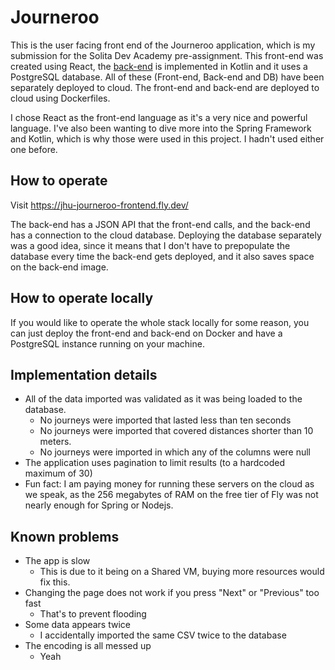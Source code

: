 # Journeroo
This is the user facing front end of the Journeroo application, which is my submission for the Solita Dev Academy pre-assignment. This front-end was created using React, the [back-end](https://github.com/JimiUrsin/jhu-journeroo-backend) is implemented in Kotlin and it uses a PostgreSQL database. All of these (Front-end, Back-end and DB) have been separately deployed to cloud. The front-end and back-end are deployed to cloud using Dockerfiles.

I chose React as the front-end language as it's a very nice and powerful language. I've also been wanting to dive more into the Spring Framework and Kotlin, which is why those were used in this project. I hadn't used either one before.

## How to operate
Visit https://jhu-journeroo-frontend.fly.dev/

The back-end has a JSON API that the front-end calls, and the back-end has a connection to the cloud database. Deploying the database separately was a good idea, since it means that I don't have to prepopulate the database every time the back-end gets deployed, and it also saves space on the back-end image.

## How to operate locally
If you would like to operate the whole stack locally for some reason, you can just deploy the front-end and back-end on Docker and have a PostgreSQL instance running on your machine.


## Implementation details
- All of the data imported was validated as it was being loaded to the database.
    - No journeys were imported that lasted less than ten seconds
    - No journeys were imported that covered distances shorter than 10 meters.
    - No journeys were imported in which any of the columns were null
- The application uses pagination to limit results (to a hardcoded maximum of 30)
- Fun fact: I am paying money for running these servers on the cloud as we speak, as the 256 megabytes of RAM on the free tier of Fly was not nearly enough for Spring or Nodejs.

## Known problems
- The app is slow
    - This is due to it being on a Shared VM, buying more resources would fix this.
- Changing the page does not work if you press "Next" or "Previous" too fast
    - That's to prevent flooding
- Some data appears twice
    - I accidentally imported the same CSV twice to the database
- The encoding is all messed up
    - Yeah
